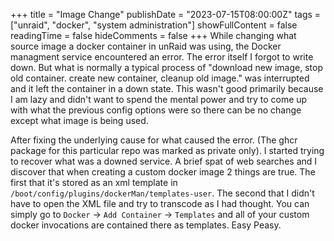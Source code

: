 +++
title = "Image Change"
publishDate = "2023-07-15T08:00:00Z"
tags = ["unraid", "docker", "system administration"]
showFullContent = false
readingTime = false
hideComments = false
+++
While changing what source image a docker container in unRaid was using, the Docker managment service encountered an error. The error itself I forgot to write down. But what is normally a typical process of "download new image, stop old container. create new container, cleanup old image." was interrupted and it left the container in a down state. This wasn't good primarily because I am lazy and didn't want to spend the mental power and try to come up with what the previous config options were so there can be no change except what image is being used.

After fixing the underlying cause for what caused the error. (The ghcr package for this particular repo was marked as private only). I started trying to recover what was a downed service. A brief spat of web searches and I discover that when creating a custom docker image 2 things are true. The first that it's stored as an xml template in `/boot/config/plugins/dockerMan/templates-user`. The second that I didn't have to open the XML file and try to transcode as I had thought. You can simply go to `Docker` -> `Add Container` -> `Templates` and all of your custom docker invocations are contained there as templates. Easy Peasy.